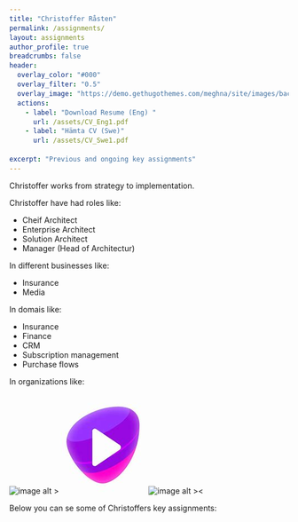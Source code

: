 ```yaml
---
title: "Christoffer Råsten"
permalink: /assignments/
layout: assignments 
author_profile: true
breadcrumbs: false
header:
  overlay_color: "#000"
  overlay_filter: "0.5"
  overlay_image: "https://demo.gethugothemes.com/meghna/site/images/backgrounds/hero-area.jpg"
  actions:
    - label: "Download Resume (Eng) "
      url: /assets/CV_Eng1.pdf
    - label: "Hämta CV (Swe)"
      url: /assets/CV_Swe1.pdf
      
excerpt: "Previous and ongoing key assignments"
---
```

Christoffer works from strategy to implementation.

Christoffer have had roles like:
- Cheif Architect
- Enterprise Architect
- Solution Architect
- Manager (Head of Architectur)

In different businesses like:

- Insurance
- Media

In domais like:

- Insurance
- Finance
- CRM
- Subscription management
- Purchase flows

In organizations like:

![image alt >](assets/images/afa-logo.jpg)
![image alt <](assets/images/teliaPlay.jpg)
![image alt ><](assets/images/TV4jpg)

Below you can se some of Christoffers key assignments: 
